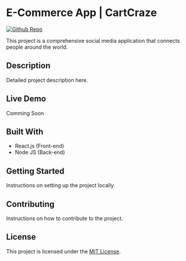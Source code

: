 # E-Commerce App | CartCraze

[![Github Repo](https://img.shields.io/badge/github-repo-green.svg)](https://github.com/Anto1106/CartCraze)

This project is a comprehensive social media application that connects people around the world.

## Description

Detailed project description here.

## Live Demo

Comming Soon

<!-- The app is hosted at [your-hosting-service.com](https://your-hosting-service.com) -->

## Built With

- React.js (Front-end)
- Node JS (Back-end)

## Getting Started

Instructions on setting up the project locally.

## Contributing

Instructions on how to contribute to the project.

## License

This project is licensed under the [MIT License](LICENSE.md).
